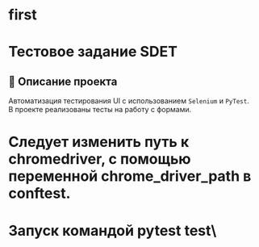 # first
# Тестовое задание SDET

## 📌 Описание проекта
Автоматизация тестирования UI с использованием `Selenium` и `PyTest`.  
В проекте реализованы тесты на работу с формами.

# Следует изменить путь к chromedriver, с помощью переменной chrome_driver_path в conftest.
# Запуск командой pytest test\

